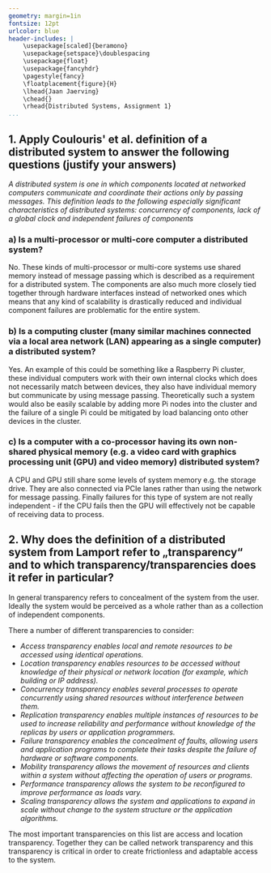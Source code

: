 ```yaml
---
geometry: margin=1in
fontsize: 12pt
urlcolor: blue
header-includes: |
    \usepackage[scaled]{beramono}
    \usepackage{setspace}\doublespacing
    \usepackage{float}
    \usepackage{fancyhdr}
    \pagestyle{fancy}
    \floatplacement{figure}{H}
    \lhead{Jaan Jaerving}
    \chead{}
    \rhead{Distributed Systems, Assignment 1}
...
```


## 1. Apply Coulouris' et al. definition of a distributed system to answer the following questions (justify your answers)

*A distributed system is one in which components located at networked computers communicate and coordinate their actions only by passing messages. This definition leads to the following especially significant characteristics of distributed systems: concurrency of components, lack of a global clock and independent failures of components*

### a) Is a multi-processor or multi-core computer a distributed system?

No. These kinds of multi-processor or multi-core systems use shared memory instead of message passing which is described as a requirement for a distributed system. The components are also much more closely tied together through hardware interfaces instead of networked ones which means that any kind of scalability is drastically reduced and individual component failures are problematic for the entire system.

### b) Is a computing cluster (many similar machines connected via a local area network (LAN) appearing as a single computer) a distributed system?

Yes. An example of this could be something like a Raspberry Pi cluster, these individual computers work with their own internal clocks which does not necessarily match between devices, they also have individual memory but communicate by using message passing. Theoretically such a system would also be easily scalable by adding more Pi nodes into the cluster and the failure of a single Pi could be mitigated by load balancing onto other devices in the cluster.

### c) Is a computer with a co-processor having its own non-shared physical memory (e.g. a video card with graphics processing unit (GPU) and video memory) distributed system?

A CPU and GPU still share some levels of system memory e.g. the storage drive. They are also connected via PCIe lanes rather than using the network for message passing. Finally failures for this type of system are not really independent - if the CPU fails then the GPU will effectively not be capable of receiving data to process.

## 2. Why does the definition of a distributed system from Lamport refer to „transparency“ and to which transparency/transparencies does it refer in particular?

In general transparency refers to concealment of the system from the user. Ideally the system would be perceived as a whole rather than as a collection of independent components.

There a number of different transparencies to consider:

* *Access transparency enables local and remote resources to be accessed using identical operations.*
* *Location transparency enables resources to be accessed without knowledge of their physical or network location (for example, which building or IP address).*
* *Concurrency transparency enables several processes to operate concurrently using shared resources without interference between them.*
* *Replication transparency enables multiple instances of resources to be used to increase reliability and performance without knowledge of the replicas by users or application programmers.*
* *Failure transparency enables the concealment of faults, allowing users and application programs to complete their tasks despite the failure of hardware or software components.*
* *Mobility transparency allows the movement of resources and clients within a system without affecting the operation of users or programs.*
* *Performance transparency allows the system to be reconfigured to improve performance as loads vary.*
* *Scaling transparency allows the system and applications to expand in scale without change to the system structure or the application algorithms.*

The most important transparencies on this list are access and location transparency. Together they can be called network transparency and this transparency is critical in order to create frictionless and adaptable access to the system.

